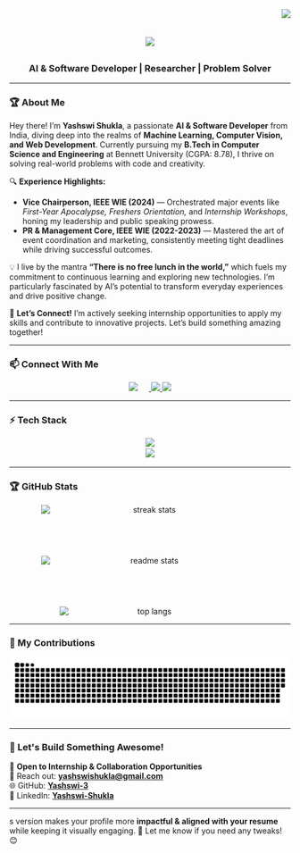 <img align="right" src="https://visitor-badge.laobi.icu/badge?page_id=yashswi-3.yashswi-3" />

<h1 align="center">
    <img src="https://readme-typing-svg.herokuapp.com/?font=Righteous&size=35&center=true&vCenter=true&width=500&height=70&duration=4000&lines=Hi+There!+👋;+I'm+Yashswi+Shukla!;" />
</h1>

<h3 align="center">AI & Software Developer | Researcher | Problem Solver</h3>

---

### 🏆 About Me  
Hey there! I’m **Yashswi Shukla**, a passionate **AI & Software Developer** from India, diving deep into the realms of **Machine Learning, Computer Vision, and Web Development**. Currently pursuing my **B.Tech in Computer Science and Engineering** at Bennett University (CGPA: 8.78), I thrive on solving real-world problems with code and creativity.

🔍 **Experience Highlights:**  
- **Vice Chairperson, IEEE WIE (2024)** — Orchestrated major events like *First-Year Apocalypse, Freshers Orientation,* and *Internship Workshops*, honing my leadership and public speaking prowess.  
- **PR & Management Core, IEEE WIE (2022-2023)** — Mastered the art of event coordination and marketing, consistently meeting tight deadlines while driving successful outcomes.

💡 I live by the mantra **“There is no free lunch in the world,”** which fuels my commitment to continuous learning and exploring new technologies. I’m particularly fascinated by AI’s potential to transform everyday experiences and drive positive change.

🌟 **Let’s Connect!** I’m actively seeking internship opportunities to apply my skills and contribute to innovative projects. Let’s build something amazing together!

---

### 📫 Connect With Me  
<div align="center"> 
    <a href="mailto:yashswishukla@gmail.com">
        <img src="https://img.shields.io/badge/Gmail-333333?style=for-the-badge&logo=gmail&logoColor=red" style="margin-right: 20px;" />
    </a>
    <a href="https://www.linkedin.com/in/yashswi-shukla-8384ba252/" target="_blank">
        <img src="https://img.shields.io/badge/LinkedIn-0077B5?style=for-the-badge&logo=linkedin&logoColor=white" />
    </a>
    <a href="https://github.com/Yashswi-3" target="_blank">
        <img src="https://img.shields.io/badge/GitHub-171515?style=for-the-badge&logo=github&logoColor=white" />
    </a>
</div>

---

### ⚡ Tech Stack  
<div align="center">
    <img src="https://skillicons.dev/icons?i=python,cpp,java,javascript,html,css" />
    <br>
    <img src="https://skillicons.dev/icons?i=react,nodejs,mongodb,mysql,git,github,vscode" />
</div>

---

### 🏆 GitHub Stats  
<div align="center" style="display: flex; flex-direction: column; align-items: center; gap: 20px;">
  <img width="390" src="https://github-readme-streak-stats-salesp07.vercel.app/?user=yashswi-3&count_private=true&theme=react&border_radius=10" alt="streak stats"/>
    <br>     <br>
  <img width="390" src="https://github-readme-stats.vercel.app/api?username=Yashswi-3&count_private=true&show_icons=true&theme=react&rank_icon=github&border_radius=10" alt="readme stats" />
    <br>    <br>
  <img width="325" src="https://github-readme-stats.vercel.app/api/top-langs/?username=Yashswi-3&hide=HTML&langs_count=8&layout=compact&theme=react&border_radius=10&size_weight=0.5&count_weight=0.5&exclude_repo=github-readme-stats" alt="top langs" />
</div>


---

### 🐍 My Contributions  
<div align="center">
    <img alt="snake eating my contributions" src="github-contribution-grid-snake-dark.svg"/>
</div>

---

### 🚀 Let's Build Something Awesome!  
📌 **Open to Internship & Collaboration Opportunities**  <br>
📩 Reach out: **yashswishukla@gmail.com**  <br>
🌐 GitHub: **[Yashswi-3](https://github.com/Yashswi-3)** <br> 
🔗 LinkedIn: **[Yashswi-Shukla](https://www.linkedin.com/in/yashswi-shukla-8384ba252)**

---

s version makes your profile more **impactful & aligned with your resume** while keeping it visually engaging. 🚀 Let me know if you need any tweaks! 😊
